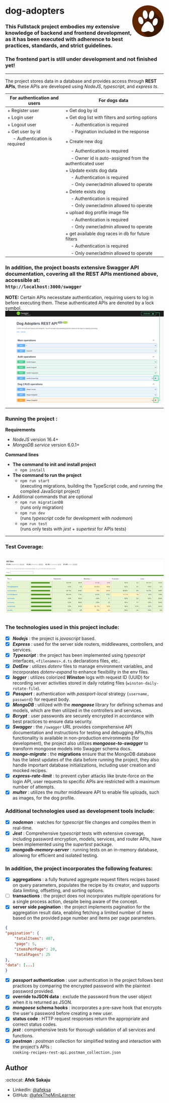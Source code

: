 # dog-adopters <img src="readme-resources/dog_feet_logo.png" width=100px height=100px align="right">

### This Fullstack project embodies my extensive knowledge of backend and frontend development, as it has been executed with adherence to best practices, standards, and strict guidelines. <br />

### The frontend part is still under development and not finished yet!

---

The project stores data in a database and provides access through **REST APIs**, these APIs are developed using _NodeJS_, _typescript_, and _express ts_.

| For authentication and users        | For dogs data                                                  |
| ----------------------------------- | -------------------------------------------------------------- |
| + Register user                     | + Get dog by id                                                |
| + Login user                        | + Get dog list with filters and sorting options                |
| + Logout user                       | &emsp; - Authentication is required                            |
| + Get user by id                    | &emsp; - Pagination included in the response                   |
| &emsp; - Authentication is required | + Create new dog                                               |
|                                     | &emsp; - Authentication is required                            |
|                                     | &emsp; - Owner id is auto-assigned from the authenticated user |
|                                     | + Update exists dog data                                       |
|                                     | &emsp; - Authentication is required                            |
|                                     | &emsp; - Only owner/admin allowed to operate                   |
|                                     | + Delete exists dog                                            |
|                                     | &emsp; - Authentication is required                            |
|                                     | &emsp; - Only owner/admin allowed to operate                   |
|                                     | + upload dog profile image file                                |
|                                     | &emsp; - Authentication is required                            |
|                                     | &emsp; - Only owner/admin allowed to operate                   |
|                                     | + get available dog races in db for future filters             |
|                                     | &emsp; - Authentication is required                            |
|                                     | &emsp; - Only owner/admin allowed to operate                   |

### In addition, the project boasts extensive Swagger API documentation, covering all the REST APIs mentioned above, accessible at: <br /> `http://localhost:3000/swagger` <br />

**NOTE:**
Certain APIs necessitate authentication, requiring users to log in before executing them. These authenticated APIs are denoted by a lock symbol. <br />
![APIs that require authentication](readme-resources/swagger-authentication.png) <br />

---

### **Running the project :**

**Requirements**

- _NodeJS_ version 16.4+
- _MongoDB service_ version 6.0.1+

**Command lines**

- **The command to init and install project**
  - `npm install`
- **The command to run the project**
  - `npm run start`<br /> (executing migrations, building the TypeScript code, and running the compiled JavaScript project)
- Additional commands that are optional
  - `npm run migrationDB`
    <br />(runs only migration)
  - `npm run dev`<br /> (runs _typescript_ code for development with _nodemon_)
  - `npm run test`<br /> (runs only tests with _jest_ + _supertest_ for APIs tests)

---

### Test Coverage:

## ![coverage](readme-resources/test-jest-coverage.png)

### The technologies used in this project include:

- [x] _**Nodejs**_ : the project is _javascript_ based.
- [x] _**Express**_ : used for the server side routers, middlewares, controllers, and services.
- [x] _**Typescript**_ : the project has been implemented using _typescript_ interfaces, `<filenames>.d.ts` declarations files, etc..
- [x] _**DotEnv**_ : utilizes _dotenv_ files to manage environment variables, and incorporates _dotenv-expand_ to enhance flexibility in the env files.
- [x] _**logger**_ : utilizes colorized _**Winston**_ logs with request ID (UUID) for recording server activities stored in daily rotating files (`winston-daily-rotate-file`).
- [x] _**Passport**_ : authentication with _passport-local_ strategy `{username, password}` for request body.
- [x] _**MongoDB**_ : utilized with the _**mongoose**_ library for defining schemas and models, which are then utilized in the controllers and services.
- [x] _**Bcrypt**_ : user passwords are securely encrypted in accordance with best practices to ensure data security.
- [x] _**Swagger**_ : the `/swagger` URL provides comprehensive API documentation and instructions for testing and debugging APIs,this functionality is available in non-production environments (for development), the project also utilizes _**mongoose-to-swagger**_ to transform mongoose models into Swagger schema docs.
- [x] _**mongo-migrate**_ : the **migrations** ensure that the MongoDB database has the latest updates of the data before running the project, they also handle important database initializations, including user creation and mocked recipes.
- [x] _**express-rate-limit**_ : to prevent cyber attacks like brute-force on the login API, user requests to specific APIs are restricted with a maximum number of attempts.
- [x] _**multer**_ : utilizes the _multer_ middleware API to enable file uploads, such as images, for the dog profile.

### Additional technologies used as development tools include:

- [x] _**nodemon**_ : watches for _typescript_ file changes and compiles them in real-time.
- [x] _**Jest**_ : Comprehensive _typescript_ tests with extensive coverage, including password encryption, models, services, and router APIs, have been implemented using the _supertest_ package.
- [x] _**mongodb-memory-server**_ : running tests on an in-memory database, allowing for efficient and isolated testing.

### In addition, the project incorporates the following features:

- [x] **aggregations** : a fully featured aggregate request filters recipes based on query parameters, populates the recipe by its creator, and supports data limiting, offsetting, and sorting options.
- [ ] **transactions** : the project does not incorporates multiple operations for a single process action, despite being aware of the concept.
- [x] **server side pagination** : the project implements pagination for the aggregation result data, enabling fetching a limited number of items based on the provided page number and items per page parameters.<br />

```json
{
"pagination": {
    "totalItems": 487,
    "page": 5,
    "itemsPerPage": 20,
    "totalPages": 25
},
"data": [...]
}
```

- [x] **_passport_ authentication** : user authentication in the project follows best practices by comparing the encrypted password with the plaintext password provided.
- [x] **override toJSON data** : exclude the password from the user object when it is returned as JSON.
- [x] **_mongoose_ schema hooks** : incorporates a pre-save hook that encrypts the user's password before creating a new user.
- [x] **status code** : HTTP request responses return the appropriate and correct status codes.
- [x] **_jest_** : comprehensive tests for thorough validation of all services and functions.
- [x] **_postman_** : _postman_ collection for simplified testing and interaction with the project's APIs : </br>
      `cooking-recipes-rest-api.postman_collection.json`

## Author

:octocat: **Afek Sakaju**

- LinkedIn: [@afeksa](https://www.linkedin.com/in/afeksa/)
- GitHub: [@afekTheMiniLearner](https://github.com/afekTheMiniLearner)
